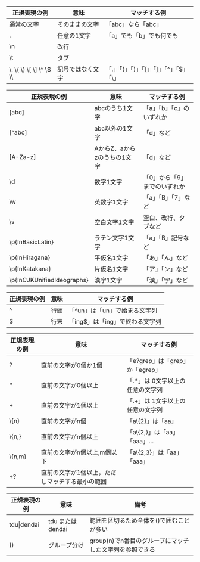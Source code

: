 
| 正規表現の例 | 意味 | マッチする例 |
| --- | --- | --- |
| 通常の文字 | そのままの文字 | 「abc」なら「abc」 |
| . | 任意の1文字 | 「a」でも「b」でも何でも |
| \\n | 改行 |  |
| \\t | タブ |  |
| \\. \\( \\) \\[ \\] \\^ \\$ \\\ | 記号ではなく文字 | 「.」「(」「)」「[」「]」「^」「$」「\\」 |

| 正規表現の例 | 意味 | マッチする例 |
| --- | --- | --- |
| [abc] | abcのうち1文字 | 「a」「b」「c」のいずれか |
| [^abc] | abc以外の1文字 | 「d」など |
| [A-Za-z] | AからZ、aからzのうちの1文字 | 「d」など |
| \\d | 数字1文字 | 「0」から「9」までのいずれか |
| \\w | 英数字1文字 | 「a」「B」「7」など |
| \\s | 空白文字1文字 | 空白、改行、タブなど |
| \\p{InBasicLatin} | ラテン文字1文字 | 「a」「B」記号など |
| \\p{InHiragana} | 平仮名1文字 | 「あ」「ん」など |
| \\p{InKatakana} | 片仮名1文字 | 「ア」「ン」など |
| \\p{InCJKUnifiedIdeographs} | 漢字1文字 | 「漢」「字」など |

| 正規表現の例 | 意味 | マッチする例 |
| --- | --- | --- |
| ^ | 行頭 | 「^un」は「un」で始まる文字列 |
| $ | 行末 | 「ing$」は「ing」で終わる文字列 |

| 正規表現の例 | 意味 | マッチする例 |
| --- | --- | --- |
| ? | 直前の文字が0個か1個 | 「e?grep」は「grep」か「egrep」 |
| \* | 直前の文字が0個以上 | 「.\*」は 0文字以上の任意の文字列 |
| + | 直前の文字が1個以上 | 「.+」は 1文字以上の任意の文字列 |
| \\{n} | 直前の文字がn個 | 「a\\{2}」は「aa」 |
| \\{n,} | 直前の文字がn個以上 | 「a\\{2,}」は「aa」「aaa」... |
| \\{n,m} | 直前の文字がn個以上,m個以下 | 「a\\{2,3}」は「aa」「aaa」 |
| +? | 直前の文字が1個以上，ただしマッチする最小の範囲 |  |

| 正規表現の例 | 意味 | 備考 |
| --- | --- | --- |
| tdu\|dendai | tdu または dendai | 範囲を区切るため全体を()で囲むことが多い |
| () | グループ分け | group(n)でn番目のグループにマッチした文字列を参照できる |

